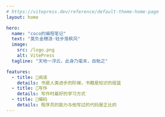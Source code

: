 ```yaml
---
# https://vitepress.dev/reference/default-theme-home-page
layout: home

hero:
  name: "coco的编程笔记"
  text: "莫负金穗浪·轻步落枫风"
  image:
    src: /logo.png
    alt: VitePress
  tagline: "天地一浮云，此身乃毫末，自勉之"

features:
  - title: 🍓阅读
    details: 书是人类进步的阶梯，书籍是知识的摇篮
  - title: 🍐写作
    details: 写作时最好的学习方式
  - title: 🍋编码
    details: 程序员的能力与他写过的代码是正比的
---
```

